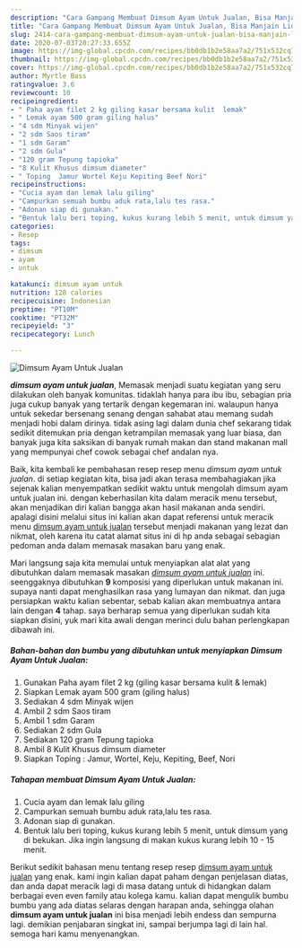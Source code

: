 ```yaml
---
description: "Cara Gampang Membuat Dimsum Ayam Untuk Jualan, Bisa Manjain Lidah"
title: "Cara Gampang Membuat Dimsum Ayam Untuk Jualan, Bisa Manjain Lidah"
slug: 2414-cara-gampang-membuat-dimsum-ayam-untuk-jualan-bisa-manjain-lidah
date: 2020-07-03T20:27:33.655Z
image: https://img-global.cpcdn.com/recipes/bb0db1b2e58aa7a2/751x532cq70/dimsum-ayam-untuk-jualan-foto-resep-utama.jpg
thumbnail: https://img-global.cpcdn.com/recipes/bb0db1b2e58aa7a2/751x532cq70/dimsum-ayam-untuk-jualan-foto-resep-utama.jpg
cover: https://img-global.cpcdn.com/recipes/bb0db1b2e58aa7a2/751x532cq70/dimsum-ayam-untuk-jualan-foto-resep-utama.jpg
author: Myrtle Bass
ratingvalue: 3.6
reviewcount: 10
recipeingredient:
- " Paha ayam filet 2 kg giling kasar bersama kulit  lemak"
- " Lemak ayam 500 gram giling halus"
- "4 sdm Minyak wijen"
- "2 sdm Saos tiram"
- "1 sdm Garam"
- "2 sdm Gula"
- "120 gram Tepung tapioka"
- "8 Kulit Khusus dimsum diameter"
- " Toping  Jamur Wortel Keju Kepiting Beef Nori"
recipeinstructions:
- "Cucia ayam dan lemak lalu giling"
- "Campurkan semuah bumbu aduk rata,lalu tes rasa."
- "Adonan siap di gunakan."
- "Bentuk lalu beri toping, kukus kurang lebih 5 menit, untuk dimsum yang di bekukan. Jika ingin langsung di makan kukus kurang lebih 10 - 15 menit."
categories:
- Resep
tags:
- dimsum
- ayam
- untuk

katakunci: dimsum ayam untuk 
nutrition: 128 calories
recipecuisine: Indonesian
preptime: "PT10M"
cooktime: "PT32M"
recipeyield: "3"
recipecategory: Lunch

---
```



![Dimsum Ayam Untuk Jualan](https://img-global.cpcdn.com/recipes/bb0db1b2e58aa7a2/751x532cq70/dimsum-ayam-untuk-jualan-foto-resep-utama.jpg)

<b><i>dimsum ayam untuk jualan</i></b>, Memasak menjadi suatu kegiatan yang seru dilakukan oleh banyak komunitas. tidaklah hanya para ibu ibu, sebagian pria juga cukup banyak yang tertarik dengan kegemaran ini. walaupun hanya untuk sekedar bersenang senang dengan sahabat atau memang sudah menjadi hobi dalam dirinya. tidak asing lagi dalam dunia chef sekarang tidak sedikit ditemukan pria dengan ketrampilan memasak yang luar biasa, dan banyak juga kita saksikan di banyak rumah makan dan stand makanan mall yang mempunyai chef cowok sebagai chef andalan nya.

Baik, kita kembali ke pembahasan resep resep menu <i>dimsum ayam untuk jualan</i>. di setiap kegiatan kita, bisa jadi akan terasa membahagiakan jika sejenak kalian menyempatkan sedikit waktu untuk mengolah dimsum ayam untuk jualan ini. dengan keberhasilan kita dalam meracik menu tersebut, akan menjadikan diri kalian bangga akan hasil makanan anda sendiri. apalagi disini melalui situs ini kalian akan dapat referensi untuk meracik menu <u>dimsum ayam untuk jualan</u> tersebut menjadi makanan yang lezat dan nikmat, oleh karena itu catat alamat situs ini di hp anda sebagai sebagian pedoman anda dalam memasak masakan baru yang enak.




Mari langsung saja kita memulai untuk menyiapkan alat alat yang dibutuhkan dalam memasak masakan <u><i>dimsum ayam untuk jualan</i></u> ini. seenggaknya dibutuhkan <b>9</b> komposisi yang diperlukan untuk makanan ini. supaya nanti dapat menghasilkan rasa yang lumayan dan nikmat. dan juga persiapkan waktu kalian sebentar, sebab kalian akan membuatnya antara lain dengan <b>4</b> tahap. saya berharap semua yang diperlukan sudah kita siapkan disini, yuk mari kita awali dengan merinci dulu bahan perlengkapan dibawah ini.

<!--inarticleads1-->

##### Bahan-bahan dan bumbu yang dibutuhkan untuk menyiapkan Dimsum Ayam Untuk Jualan:

1. Gunakan  Paha ayam filet 2 kg (giling kasar bersama kulit &amp; lemak)
1. Siapkan  Lemak ayam 500 gram (giling halus)
1. Sediakan 4 sdm Minyak wijen
1. Ambil 2 sdm Saos tiram
1. Ambil 1 sdm Garam
1. Sediakan 2 sdm Gula
1. Sediakan 120 gram Tepung tapioka
1. Ambil 8 Kulit Khusus dimsum diameter
1. Siapkan  Toping : Jamur, Wortel, Keju, Kepiting, Beef, Nori




<!--inarticleads2-->

##### Tahapan membuat Dimsum Ayam Untuk Jualan:

1. Cucia ayam dan lemak lalu giling
1. Campurkan semuah bumbu aduk rata,lalu tes rasa.
1. Adonan siap di gunakan.
1. Bentuk lalu beri toping, kukus kurang lebih 5 menit, untuk dimsum yang di bekukan. Jika ingin langsung di makan kukus kurang lebih 10 - 15 menit.




Berikut sedikit bahasan menu tentang resep resep <u>dimsum ayam untuk jualan</u> yang enak. kami ingin kalian dapat paham dengan penjelasan diatas, dan anda dapat meracik lagi di masa datang untuk di hidangkan dalam berbagai even even family atau kolega kamu. kalian dapat mengulik bumbu bumbu yang ada diatas selaras dengan harapan anda, sehingga olahan <b>dimsum ayam untuk jualan</b> ini bisa menjadi lebih endess dan sempurna lagi. demikian penjabaran singkat ini, sampai berjumpa lagi di lain hal. semoga hari kamu menyenangkan.
